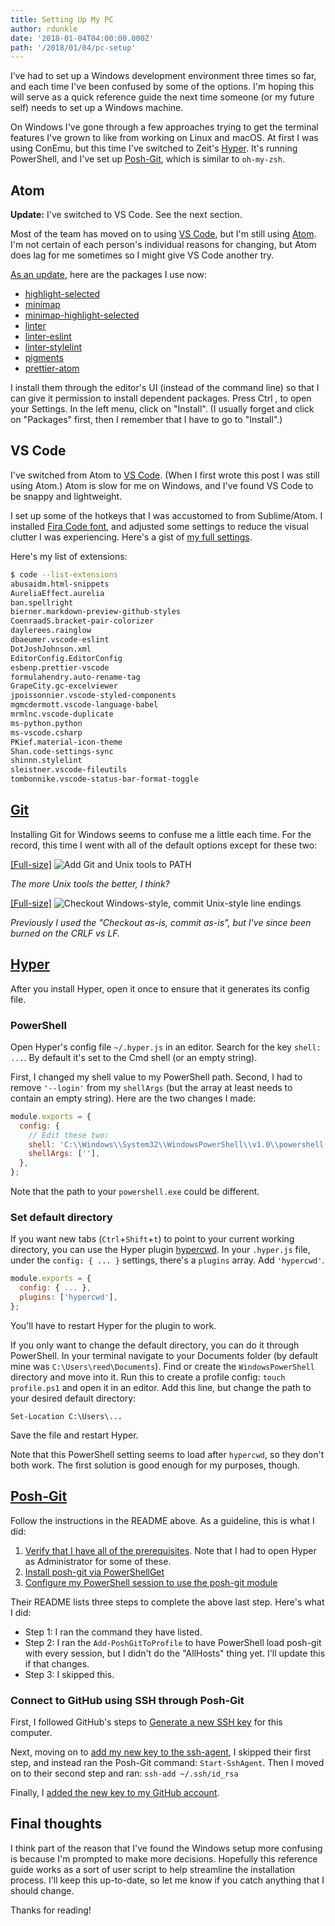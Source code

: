 ```yaml
---
title: Setting Up My PC
author: rdunkle
date: '2018-01-04T04:00:00.000Z'
path: '/2018/01/04/pc-setup'
---
```


I’ve had to set up a Windows development environment three times so far, and each time I've been confused by some of the options. I'm hoping this will serve as a quick reference guide the next time someone (or my future self) needs to set up a Windows machine.

On Windows I've gone through a few approaches trying to get the terminal features I've grown to like from working on Linux and macOS. At first I was using ConEmu, but this time I've switched to Zeit's [Hyper](https://hyper.is/). It's running PowerShell, and I've set up [Posh-Git](https://github.com/dahlbyk/posh-git/), which is similar to `oh-my-zsh`.

## Atom

**Update:** I've switched to VS Code. See the next section.

Most of the team has moved on to using [VS Code](https://code.visualstudio.com/download), but I'm still using [Atom](https://atom.io/). I'm not certain of each person's individual reasons for changing, but Atom does lag for me sometimes so I might give VS Code another try.

[As an update](http://base2.io/2017/02/08/mac-setup/), here are the packages I use now:

* [highlight-selected](https://atom.io/packages/highlight-selected)
* [minimap](https://atom.io/packages/minimap)
* [minimap-highlight-selected](https://atom.io/packages/minimap-highlight-selected)
* [linter](https://atom.io/packages/linter)
* [linter-eslint](https://atom.io/packages/linter-eslint)
* [linter-stylelint](https://atom.io/packages/linter-stylelint)
* [pigments](https://atom.io/packages/pigments)
* [prettier-atom](https://atom.io/packages/prettier-atom)

I install them through the editor's UI (instead of the command line) so that I can give it permission to install dependent packages. Press Ctrl , to open your Settings. In the left menu, click on "Install". (I usually forget and click on "Packages" first, then I remember that I have to go to "Install".)

## VS Code

I've switched from Atom to [VS Code](https://code.visualstudio.com/Download). (When I first wrote this post I was still using Atom.) Atom is slow for me on Windows, and I've found VS Code to be snappy and lightweight.

I set up some of the hotkeys that I was accustomed to from Sublime/Atom. I installed [Fira Code font](https://github.com/tonsky/FiraCode), and adjusted some settings to reduce the visual clutter I was experiencing. Here's a gist of [my full settings](https://gist.github.com/reeddunkle/fbac96684c415179f663327a3fa8815c).

Here's my list of extensions:

```bash
$ code --list-extensions
abusaidm.html-snippets
AureliaEffect.aurelia
ban.spellright
bierner.markdown-preview-github-styles
CoenraadS.bracket-pair-colorizer
daylerees.rainglow
dbaeumer.vscode-eslint
DotJoshJohnson.xml
EditorConfig.EditorConfig
esbenp.prettier-vscode
formulahendry.auto-rename-tag
GrapeCity.gc-excelviewer
jpoissonnier.vscode-styled-components
mgmcdermott.vscode-language-babel
mrmlnc.vscode-duplicate
ms-python.python
ms-vscode.csharp
PKief.material-icon-theme
Shan.code-settings-sync
shinnn.stylelint
sleistner.vscode-fileutils
tombonnike.vscode-status-bar-format-toggle
```

## [Git](https://git-scm.com/)

Installing Git for Windows seems to confuse me a little each time. For the record, this time I went with all of the default options except for these two:

[[Full-size]](https://i.imgur.com/2mLUcWy.png) ![Add Git and Unix tools to PATH](https://i.imgur.com/2mLUcWym.png)

_The more Unix tools the better, I think?_

[[Full-size]](https://i.imgur.com/ozvJA3n.png) ![Checkout Windows-style, commit Unix-style line endings](https://i.imgur.com/ozvJA3nm.png)

_Previously I used the "Checkout as-is, commit as-is", but I've since been burned on the CRLF vs LF._

## [Hyper](https://hyper.is/)

After you install Hyper, open it once to ensure that it generates its config file.

### PowerShell

Open Hyper's config file `~/.hyper.js` in an editor. Search for the key `shell: ...`. By default it's set to the Cmd shell (or an empty string).

First, I changed my shell value to my PowerShell path. Second, I had to remove `'--login'` from my `shellArgs` (but the array at least needs to contain an empty string). Here are the two changes I made:

```javascript
module.exports = {
  config: {
    // Edit these two:
    shell: 'C:\\Windows\\System32\\WindowsPowerShell\\v1.0\\powershell.exe',
    shellArgs: [''],
  },
};
```

Note that the path to your `powershell.exe` could be different.

### Set default directory

If you want new tabs (`Ctrl`+`Shift`+`t`) to point to your current working directory, you can use the Hyper plugin [hypercwd](https://github.com/hharnisc/hypercwd). In your `.hyper.js` file, under the `config: { ... }` settings, there's a `plugins` array. Add `'hypercwd'`.

```javascript
module.exports = {
  config: { ... },
  plugins: ['hypercwd'],
};
```

You'll have to restart Hyper for the plugin to work.

If you only want to change the default directory, you can do it through PowerShell. In your terminal navigate to your Documents folder (by default mine was `C:\Users\reed\Documents`). Find or create the `WindowsPowerShell` directory and move into it. Run this to create a profile config: `touch profile.ps1` and open it in an editor. Add this line, but change the path to your desired default directory:

```
Set-Location C:\Users\...
```

Save the file and restart Hyper.

Note that this PowerShell setting seems to load after `hypercwd`, so they don't both work. The first solution is good enough for my purposes, though.

## [Posh-Git](https://github.com/dahlbyk/posh-git#installation/)

Follow the instructions in the README above. As a guideline, this is what I did:

1.  [Verify that I have all of the prerequisites](https://github.com/dahlbyk/posh-git#prerequisites). Note that I had to open Hyper as Administrator for some of these.
1.  [Install posh-git via PowerShellGet](https://github.com/dahlbyk/posh-git#installing-posh-git-via-powershellget)
1.  [Configure my PowerShell session to use the posh-git module](https://github.com/dahlbyk/posh-git#using-posh-git)

Their README lists three steps to complete the above last step. Here's what I did:

* Step 1: I ran the command they have listed.
* Step 2: I ran the `Add-PoshGitToProfile` to have PowerShell load posh-git with every session, but I didn't do the "AllHosts" thing yet. I'll update this if that changes.
* Step 3: I skipped this.

### Connect to GitHub using SSH through Posh-Git

First, I followed GitHub's steps to [Generate a new SSH key](https://help.github.com/articles/generating-a-new-ssh-key-and-adding-it-to-the-ssh-agent/#generating-a-new-ssh-key) for this computer.

Next, moving on to [add my new key to the ssh-agent](https://help.github.com/articles/generating-a-new-ssh-key-and-adding-it-to-the-ssh-agent/#adding-your-ssh-key-to-the-ssh-agent), I skipped their first step, and instead ran the Posh-Git command: `Start-SshAgent`. Then I moved on to their second step and ran: `ssh-add ~/.ssh/id_rsa`

Finally, I [added the new key to my GitHub account](https://help.github.com/articles/adding-a-new-ssh-key-to-your-github-account/).

## Final thoughts

I think part of the reason that I've found the Windows setup more confusing is because I'm prompted to make more decisions. Hopefully this reference guide works as a sort of user script to help streamline the installation process. I'll keep this up-to-date, so let me know if you catch anything that I should change.

Thanks for reading!
